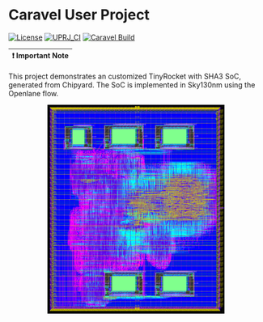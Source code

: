 # Caravel User Project

[![License](https://img.shields.io/badge/License-Apache%202.0-blue.svg)](https://opensource.org/licenses/Apache-2.0) [![UPRJ_CI](https://github.com/efabless/caravel_project_example/actions/workflows/user_project_ci.yml/badge.svg)](https://github.com/efabless/caravel_project_example/actions/workflows/user_project_ci.yml) [![Caravel Build](https://github.com/efabless/caravel_project_example/actions/workflows/caravel_build.yml/badge.svg)](https://github.com/efabless/caravel_project_example/actions/workflows/caravel_build.yml)

| :exclamation: Important Note            |
|-----------------------------------------|
This project demonstrates an customized TinyRocket with SHA3 SoC, generated from Chipyard. The SoC is implemented in Sky130nm using the Openlane flow.

<p align="center">
  <img src="docs/source/TinyRocket_sha3_GDS.png" width="350" title="Customized TinyRocket with SHA3">
</p>
